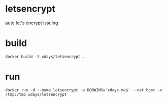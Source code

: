 # letsencrypt

auto let's encrypt issuing

# build

    docker build -t xdays/letsencrypt .

# run

    docker run -d --name letsencrypt -e DOMAINS='xdays.me$' --net host -v /tmp:/tmp xdays/letsencrypt
